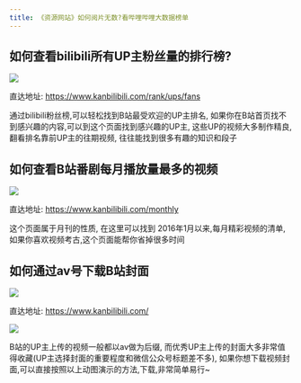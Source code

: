 ```yaml
---
title: 《资源网站》如何阅片无数?看哔哩哔哩大数据榜单
---
```


## 如何查看bilibili所有UP主粉丝量的排行榜?

![](https://www.v2fy.com/asset/kanbilibili/up.png)

直达地址: https://www.kanbilibili.com/rank/ups/fans

通过bilibili粉丝榜,可以轻松找到B站最受欢迎的UP主排名, 如果你在B站首页找不到感兴趣的内容,可以到这个页面找到感兴趣的UP主, 这些UP的视频大多制作精良, 翻看排名靠前UP主的往期视频, 往往能找到很多有趣的知识和段子

## 如何查看B站番剧每月播放量最多的视频

![](https://www.v2fy.com/asset/kanbilibili/m.png)

直达地址: https://www.kanbilibili.com/monthly

这个页面属于月刊的性质, 在这里可以找到 2016年1月以来,每月精彩视频的清单, 如果你喜欢视频考古,这个页面能帮你省掉很多时间



## 如何通过av号下载B站封面

![](https://www.v2fy.com/asset/kanbilibili/huoying.gif)

直达地址: https://www.kanbilibili.com/


![](https://www.v2fy.com/asset/kanbilibili/ying.jpg)


B站的UP主上传的视频一般都以av做为后缀, 而优秀UP主上传的封面大多非常值得收藏(UP主选择封面的重要程度和微信公众号标题差不多), 如果你想下载视频封面,可以直接按照以上动图演示的方法,下载,非常简单易行~







